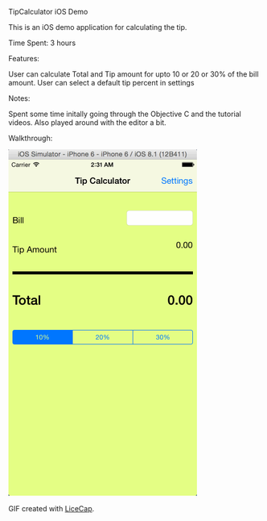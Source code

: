 TipCalculator iOS Demo

This is an iOS demo application for calculating the tip.

Time Spent: 3 hours


Features:

User can calculate Total and Tip amount for upto  10 or 20 or 30% of the bill amount.
User can select a default tip percent in settings

Notes:

Spent some time initally going through the Objective C and the tutorial videos.
Also played around with the editor a bit.



Walkthrough:

![Video Walkthrough](anim_tipcalculator_demo.gif)

GIF created with [LiceCap](http://www.cockos.com/licecap/).


